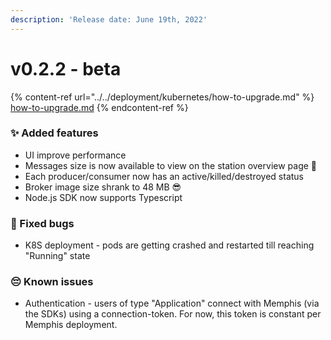 ```yaml
---
description: 'Release date: June 19th, 2022'
---
```


# v0.2.2 - beta

{% content-ref url="../../deployment/kubernetes/how-to-upgrade.md" %}
[how-to-upgrade.md](../../deployment/kubernetes/how-to-upgrade.md)
{% endcontent-ref %}

### ✨ Added features

* UI improve performance
* Messages size is now available to view on the station overview page 👀
* Each producer/consumer now has an active/killed/destroyed status
* Broker image size shrank to 48 MB 😎
* Node.js SDK now supports Typescript

### 🐛 Fixed bugs

* K8S deployment - pods are getting crashed and restarted till reaching "Running" state

### 😔 Known issues&#x20;

* Authentication - users of type "Application" connect with Memphis (via the SDKs) using a connection-token. For now, this token is constant per Memphis deployment.



